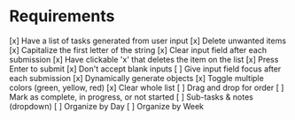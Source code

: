 # Requirements

[x] Have a list of tasks generated from user input
[x] Delete unwanted items
[x] Capitalize the first letter of the string
[x] Clear input field after each submission
[x] Have clickable 'x' that deletes the item on the list
[x] Press Enter to submit
[x] Don't accept blank inputs
[ ] Give input field focus after each submission
[x] Dynamically generate objects
[x] Toggle multiple colors (green, yellow, red)
[x] Clear whole list
[ ] Drag and drop for order
[ ] Mark as complete, in progress, or not started
[ ] Sub-tasks & notes (dropdown)
[ ] Organize by Day
[ ] Organize by Week




<!--Add .stop to main branch for v-on:click-->